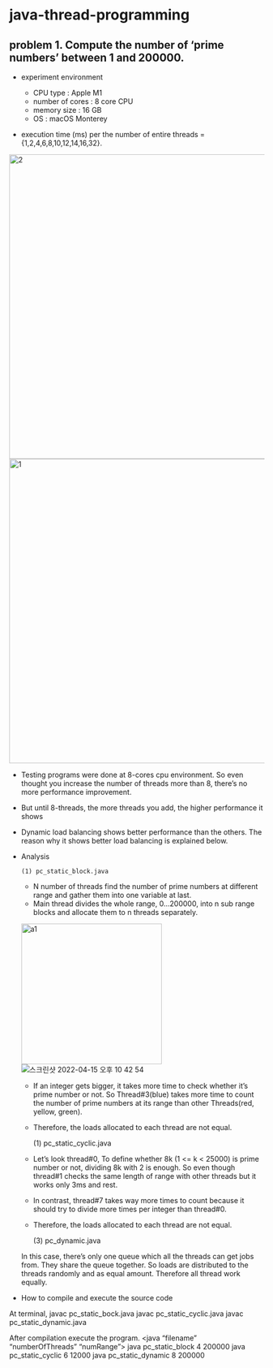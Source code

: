 # java-thread-programming

## problem 1. Compute the number of ‘prime numbers’ between 1 and 200000.
* experiment environment 
  * CPU type : Apple M1
  * number of cores : 8 core CPU
  * memory size : 16 GB
  * OS : macOS Monterey

* execution time (ms) per the number of entire threads = {1,2,4,6,8,10,12,14,16,32}.
<img width="600" alt="2" src="https://user-images.githubusercontent.com/76895949/163588071-794b2141-28be-4c69-b6cf-5924b00f138a.png">
<img width="600" alt="1" src="https://user-images.githubusercontent.com/76895949/163588088-cf076a57-4da1-45c0-b171-1b18c346a8ad.png">
  
  * Testing programs were done at 8-cores cpu environment. So even thought you increase the number of threads more than 8, there’s no more performance improvement.
  * But until 8-threads, the more threads you add, the higher performance it shows
  * Dynamic load balancing shows better performance than the others. The reason why it shows better load balancing is explained below.

* Analysis

      (1) pc_static_block.java
  * N number of threads find the number of prime numbers at different range and gather them into one variable at last.
  * Main thread divides the whole range, 0…200000, into n sub range blocks and allocate them to n threads separately.

  <img width="277" alt="a1" src="https://user-images.githubusercontent.com/76895949/163588410-f24951c6-0095-4974-99e0-a39a6ed8693d.png">![스크린샷 2022-04-15 오후 10 42 54](https://user-images.githubusercontent.com/76895949/163588424-11862627-50ea-43d4-a7e1-6decd0b7dec4.png)

  * If an integer gets bigger, it takes more time to check whether it’s prime number or not. So Thread#3(blue) takes more time to count the number of prime numbers at its range than other Threads(red, yellow, green).
  * Therefore, the loads allocated to each thread are not equal.

      (1) pc_static_cyclic.java

     

   * Let’s look thread#0, To define whether 8k (1 <= k < 25000) is prime number or not, dividing 8k with 2 is enough. So even though thread#1 checks the same length of range with other threads but it works only 3ms and rest.
   * In contrast, thread#7 takes way more times to count because it should try to divide more times per integer than thread#0.
   * Therefore, the loads allocated to each thread are not equal.
  









       (3) pc_dynamic.java



  In this case, there’s only one queue which all the threads can get jobs from. They share the queue together. So loads are distributed to the threads randomly and as equal amount. Therefore all thread work equally. 

* How to compile and execute the source code

At terminal,
javac pc_static_bock.java
javac pc_static_cyclic.java
javac pc_static_dynamic.java

After compilation execute the program. <java “filename” “numberOfThreads” “numRange”>
java pc_static_block 4 200000
java pc_static_cyclic 6 12000
java pc_static_dynamic 8 200000
